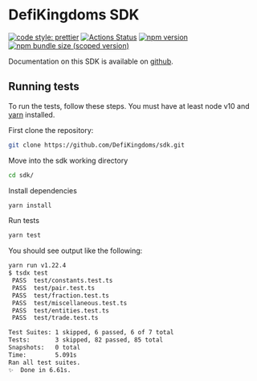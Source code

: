 # DefiKingdoms SDK

[![code style: prettier](https://img.shields.io/badge/code_style-prettier-ff69b4.svg?style=flat-square)](https://github.com/prettier/prettier)
[![Actions Status](https://github.com/DefiKingdoms/sdk/workflows/CI/badge.svg)](https://github.com/DefiKingdoms/sdk)
[![npm version](https://img.shields.io/npm/v/@defikingdoms/sdk/latest.svg)](https://www.npmjs.com/package/@defikingdoms/sdk/v/latest)
[![npm bundle size (scoped version)](https://img.shields.io/bundlephobia/minzip/@defikingdoms/sdk/latest.svg)](https://bundlephobia.com/result?p=@defikingdoms/sdk@latest)

Documentation on this SDK is available on [github](https://github.com/DefiKingdoms/sdk).

## Running tests

To run the tests, follow these steps. You must have at least node v10 and [yarn](https://yarnpkg.com/) installed.

First clone the repository:

```sh
git clone https://github.com/DefiKingdoms/sdk.git
```

Move into the sdk working directory

```sh
cd sdk/
```

Install dependencies

```sh
yarn install
```

Run tests

```sh
yarn test
```

You should see output like the following:

```sh
yarn run v1.22.4
$ tsdx test
 PASS  test/constants.test.ts
 PASS  test/pair.test.ts
 PASS  test/fraction.test.ts
 PASS  test/miscellaneous.test.ts
 PASS  test/entities.test.ts
 PASS  test/trade.test.ts

Test Suites: 1 skipped, 6 passed, 6 of 7 total
Tests:       3 skipped, 82 passed, 85 total
Snapshots:   0 total
Time:        5.091s
Ran all test suites.
✨  Done in 6.61s.
```
